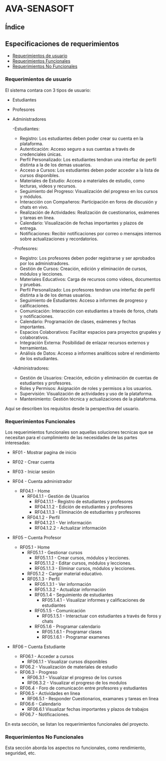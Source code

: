 # AVA-SENASOFT

## Índice

## Especificaciones de requerimientos
- [Requerimientos de usuario](#requerimientos-de-usuario)
- [Requerimientos Funcionales](#requerimientos-funcionales)
- [Requerimientos No Funcionales](#requerimientos-no-funcionales)


### Requerimientos de usuario
El sistema contara con 3 tipos de usuario:
- Estudiantes
- Profesores
- Administradores


  -Estudiantes:
    - Registro: Los estudiantes deben poder crear su cuenta en la plataforma.
    - Autenticación: Acceso seguro a sus cuentas a través de credenciales únicas.
    - Perfil Personalizado: Los estudiantes tendran una interfaz de perfil distinta a la de los demas usuarios.
    - Acceso a Cursos: Los estudiantes deben poder acceder a la lista de cursos disponibles.
    - Materiales de Estudio: Acceso a materiales de estudio, como lecturas, videos y recursos.
    - Seguimiento del Progreso: Visualización del progreso en los cursos y módulos.
    - Interacción con Compañeros: Participación en foros de discusión y chats en vivo.
    - Realización de Actividades: Realización de cuestionarios, exámenes y tareas en línea.
    - Calendario: Visualización de fechas importantes y plazos de entrega.
    - Notificaciones: Recibir notificaciones por correo o mensajes internos sobre actualizaciones y recordatorios.
 
  -Profesores:
    - Registro: Los profesores deben poder registrarse y ser aprobados por los administradores.
    - Gestión de Cursos: Creación, edición y eliminación de cursos, módulos y lecciones.
    - Materiales Educativos: Carga de recursos como videos, documentos y pruebas.
    - Perfil Personalizado: Los profesores tendran una interfaz de perfil distinta a la de los demas usuarios.
    - Seguimiento de Estudiantes: Acceso a informes de progreso y calificaciones.
    - Comunicación: Interacción con estudiantes a través de foros, chats y notificaciones.
    - Calendario: Programación de clases, exámenes y fechas importantes.
    - Espacios Colaborativos: Facilitar espacios para proyectos grupales y colaborativos.
    - Integración Externa: Posibilidad de enlazar recursos externos y herramientas.
    - Análisis de Datos: Acceso a informes analíticos sobre el rendimiento de los estudiantes.
 
  -Administradores:
    - Gestión de Usuarios: Creación, edición y eliminación de cuentas de estudiantes y profesores.
    - Roles y Permisos: Asignación de roles y permisos a los usuarios.
    - Supervisión: Visualización de actividades y uso de la plataforma.
    - Mantenimiento: Gestión técnica y actualizaciones de la plataforma.

 

Aquí se describen los requisitos desde la perspectiva del usuario.

### Requerimientos Funcionales

Los requerimientos funcionales son aquellas soluciones tecnicas que se necesitan para el cumplimiento de las necesidades de las partes interesadas:

- RF01 - Mostrar pagina de inicio
- RF02 - Crear cuenta 
- RF03 - Iniciar sesión
- RF04 - Cuenta administrador
  - RF04.1 - Home
    - RF04.1.1 - Gestión de Usuarios
      - RF04.1.1.1 - Registro de estudiantes y profesores
      - RF04.1.1.2 - Edición de estudiantes y profesores
      - RF04.1.1.3 - Eliminación de estudiantes y profesores 
    - RF04.1.2 - Perfil
      - RF04.1.2.1 - Ver información
      - RF04.1.2.2 - Actualizar información
                  
- RF05 – Cuenta Profesor
  - RF05.1 - Home
    - RF05.1.1 - Gestionar cursos 
      - RF05.1.1.1 - Crear cursos, módulos y lecciones.
      - RF05.1.1.2 - Editar cursos, módulos y lecciones.
      - RF05.1.1.3 - Eliminar cursos, módulos y lecciones.
    - RF05.1.2 - Cargar material educativo.
    - RF05.1.3 - Perfil
      - RF05.1.3.1 - Ver información
      - RF05.1.3.2 - Actualizar información
      - RF05.1.4 - Seguimiento de estudiantes
        - RF05.1.4.1 - Visualizar informes y calificaciones de estudiantes
      - RF05.1.5 - Comunicación
        - RF05.1.5.1 - Interactuar con estudiantes a través de foros y chats
      - RF05.1.6 - Programar calendario
        - RF05.1.6.1 - Programar clases
        - RF05.1.6.1 - Programar examenes
              
- RF06 – Cuenta Estudiante
  - RF06.1 - Acceder a cursos
    - RF06.1.1 - Visualizar cursos disponibles
  - RF06.2 - Visualización de materiales de estudio
  - RF06.3 - Progreso
    - RF06.3.1 - Visualizar el progreso de los cursos
    - RF06.3.2 - Visualizar el progreso de los modulos
  - RF06.4 - Foro de comunicacón entre profesores y estudiantes
  - RF06.5 - Actividades en linea
    - RF06.5.1 - Responder Cuestionarios, examanes y tareas en linea
  - RF06.6 - Calendario
    - RF06.6.1 Visualizar fechas importantes y plazos de trabajos
  - RF06.7 - Notificaciones.
    


En esta sección, se listan los requerimientos funcionales del proyecto.

### Requerimientos No Funcionales

Esta sección aborda los aspectos no funcionales, como rendimiento, seguridad, etc.



